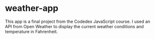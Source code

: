 # weather-app
This app is a final project from the Codedex JavaScript course. I used an API from Open Weather to display the current weather conditions and temperature in Fahrenheit.
